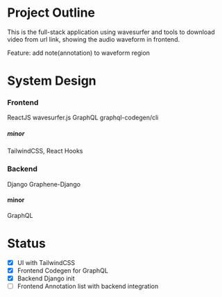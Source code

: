 # Project Outline

This is the full-stack application using wavesurfer and tools to download video from url link, showing the audio waveform in frontend.

Feature: add note(annotation) to waveform region


# System Design
### Frontend

ReactJS
wavesurfer.js
GraphQL
graphql-codegen/cli

##### minor
TailwindCSS, React Hooks

### Backend

Django
Graphene-Django

#### minor
GraphQL

# Status

- [x] UI with TailwindCSS
- [x] Frontend Codegen for GraphQL
- [x] Backend Django init
- [ ] Frontend Annotation list with backend integration